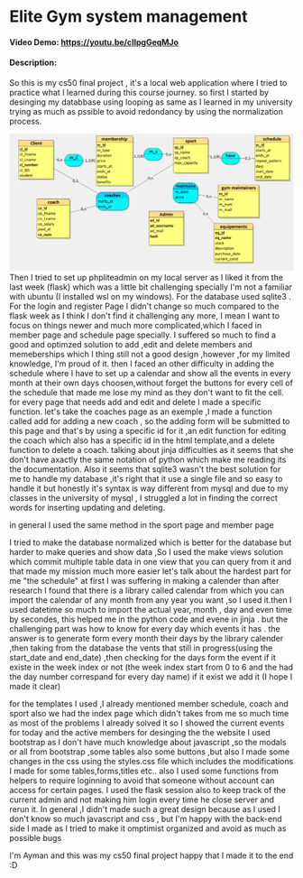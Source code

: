
# Elite  Gym system  management 
#### Video Demo:  https://youtu.be/cIlpgGeqMJo
#### Description:
So this is my cs50 final project , it's a local web application where I tried to practice what I learned during this course journey.
so first I started by desinging my databbase using looping as same as I learned in my university trying as much as pssible to avoid redondancy by using the normalization process.

<img src=image.png>
Then I tried to set up phpliteadmin on my local server as I liked it  from the last week (flask) which was a little bit challenging specially I'm not a familiar with ubuntu (I installed wsl on my windows).
For the database used sqlite3 .
For the login and register Page I didn't change so much compared to the flask week as I think I don't find it challenging any more, I mean I want to focus on things newer and much more complicated,which I faced in member page and schedule page specially.
I suffered so much to find a good and optimzed solution to add ,edit and delete members and memeberships which I thing still not a good design ,however ,for my limited knowledge, I'm proud of it. 
then I faced an other difficulty in adding the schedule where I have to set up a calendar and show all the events in every month at their own days choosen,without forget the buttons for every cell of the schedule that made me lose my mind as they don't want to fit the cell.
for every page that needs add and edit and delete I made a specific function.
let's take the coaches page as an  exemple ,I made a function called add for adding a new coach ,
so the adding form will be submitted to this page and that's by  using a specific id for it ,an edit function for editing the coach which also has a specific id in the html template,and a delete function to delete a coach.
talking about jinja difficulties as it seems that she don't have axactly the same notation of python which make me  reading its the documentation.
Also it seems that sqlite3 wasn't the best solution for me to handle my database ,it's right that it use a single file and so easy to handle it but honestly it's syntax is way different from mysql and due to my classes in the university of mysql , I struggled  a lot in finding the correct words for inserting updating and deleting.

in general I used the same method in the sport page and member page 

I tried to make the database normalized which is better for the database but harder to make queries and show data ,So I used the make views solution which commit multiple table data in one view that you can query from it and that made my mission much more easier
let's talk about the hardest part for me "the schedule"
at first I was suffering in making a calender than after research I found that there is a library called calendar from which you can import the calendar of any month  from any year you want ,so I used it.then I used datetime so much to import the actual year, month , day and even time by secondes, this helped me in the python code and evene in jinja .
but the challenging part was how to know for every day which events it has .
the answer is to generate form every month their days by the library calender ,then taking from the database the vents that still in progress(using the start_date and end_date) ,then checking for the days form the event if it  existe in the week index or not (the week index start from 0 to 6 and the had the day number correspand for every day name) if it exist we add it (I hope I made it clear)

for the templates I used ,I already mentioned member schedule, coach and sport
also we had the index page which didn't takes from me so much time as most of the problems I already solved it 
so I showed the current events for today and the active members
for desinging the the website I used bootstrap as I don't have much knowledge about javascript ,so the modals or all from bootstrap ,some tables also some buttons ,but also I made some changes in the css using the styles.css file which includes the modifications I made for some tables,forms,titles etc..
also I used some functions from helpers to require loginning to avoid that someone without account can access for certain pages.
I used the flask session also to keep track of the current admin and not making him login every time he close server and rerun it.
In general ,I didn't made such a great design because as I used I don't know so much javascript and css , but I'm happy with the back-end side I made as I tried to make it omptimist organized and avoid as much as possible bugs 

I'm Ayman and this was my cs50 final project 
happy that I made it to the end :D

